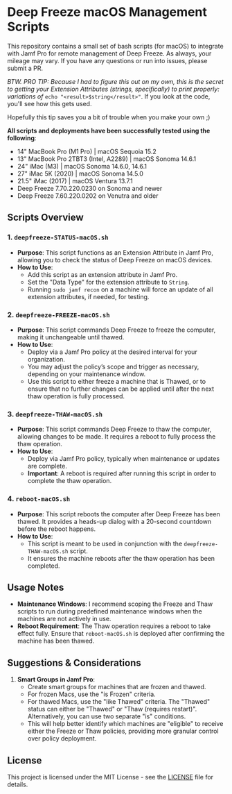 # Deep Freeze macOS Management Scripts

This repository contains a small set of bash scripts (for macOS) to integrate with Jamf Pro for remote management of Deep Freeze.
As always, your mileage may vary.
If you have any questions or run into issues, please submit a PR.

*BTW. PRO TIP: Because I had to figure this out on my own, this is the secret to getting your Extension Attributes (strings, specifically) to print properly: variations of* `echo "<result>$string</result>"`.
If you look at the code, you'll see how this gets used.

Hopefully this tip saves you a bit of trouble when you make your own ;)

**All scripts and deployments have been successfully tested using the following**:
* 14" MacBook Pro (M1 Pro) | macOS Sequoia 15.2
* 13" MacBook Pro 2TBT3 (Intel, A2289) | macOS Sonoma 14.6.1
* 24" iMac (M3) | macOS Sonoma 14.6.0, 14.6.1
* 27" iMac 5K (2020) | macOS Sonoma 14.5.0
* 21.5" iMac (2017) | macOS Ventura 13.7.1
* Deep Freeze 7.70.220.0230 on Sonoma and newer
* Deep Freeze 7.60.220.0202 on Venutra and older

## Scripts Overview

### 1. `deepfreeze-STATUS-macOS.sh`
- **Purpose**: This script functions as an Extension Attribute in Jamf Pro, allowing you to check the status of Deep Freeze on macOS devices.
- **How to Use**: 
  - Add this script as an extension attribute in Jamf Pro.
  - Set the "Data Type" for the extension attribute to `String`.
  - Running `sudo jamf recon` on a machine will force an update of all extension attributes, if needed, for testing.
  
### 2. `deepfreeze-FREEZE-macOS.sh`
- **Purpose**: This script commands Deep Freeze to freeze the computer, making it unchangeable until thawed.
- **How to Use**: 
  - Deploy via a Jamf Pro policy at the desired interval for your organization.
  - You may adjust the policy’s scope and trigger as necessary, depending on your maintenance window.
  - Use this script to either freeze a machine that is Thawed, or to ensure that no further changes can be applied until after the next thaw operation is fully processed.

### 3. `deepfreeze-THAW-macOS.sh`
- **Purpose**: This script commands Deep Freeze to thaw the computer, allowing changes to be made. It requires a reboot to fully process the thaw operation.
- **How to Use**: 
  - Deploy via Jamf Pro policy, typically when maintenance or updates are complete.
  - **Important**: A reboot is required after running this script in order to complete the thaw operation.

### 4. `reboot-macOS.sh`
- **Purpose**: This script reboots the computer after Deep Freeze has been thawed. It provides a heads-up dialog with a 20-second countdown before the reboot happens.
- **How to Use**: 
  - This script is meant to be used in conjunction with the `deepfreeze-THAW-macOS.sh` script.
  - It ensures the machine reboots after the thaw operation has been completed.

## Usage Notes

- **Maintenance Windows**: I recommend scoping the Freeze and Thaw scripts to run during predefined maintenance windows when the machines are not actively in use.
- **Reboot Requirement**: The Thaw operation requires a reboot to take effect fully. Ensure that `reboot-macOS.sh` is deployed after confirming the machine has been thawed.

## Suggestions & Considerations

1. **Smart Groups in Jamf Pro**: 
   - Create smart groups for machines that are frozen and thawed. 
   - For frozen Macs, use the "is Frozen" criteria.
   - For thawed Macs, use the "like Thawed" criteria. The "Thawed" status can either be "Thawed" or "Thaw (requires restart)". Alternatively, you can use two separate "is" conditions.
   - This will help better identify which machines are "eligible" to receive either the Freeze or Thaw policies, providing more granular control over policy deployment.

## License

This project is licensed under the MIT License - see the [LICENSE](LICENSE) file for details.
